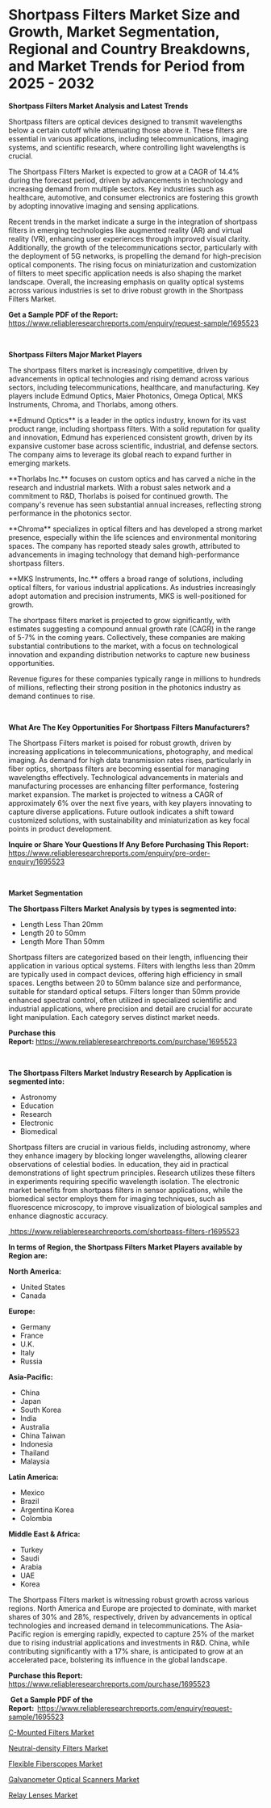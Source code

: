 <p><h1>Shortpass Filters Market Size and Growth, Market Segmentation, Regional and Country Breakdowns, and Market Trends for Period from 2025 -  2032</h1></p><p><strong>Shortpass Filters Market Analysis and Latest Trends</strong></p>
<p><p>Shortpass filters are optical devices designed to transmit wavelengths below a certain cutoff while attenuating those above it. These filters are essential in various applications, including telecommunications, imaging systems, and scientific research, where controlling light wavelengths is crucial.</p><p>The Shortpass Filters Market is expected to grow at a CAGR of 14.4% during the forecast period, driven by advancements in technology and increasing demand from multiple sectors. Key industries such as healthcare, automotive, and consumer electronics are fostering this growth by adopting innovative imaging and sensing applications. </p><p>Recent trends in the market indicate a surge in the integration of shortpass filters in emerging technologies like augmented reality (AR) and virtual reality (VR), enhancing user experiences through improved visual clarity. Additionally, the growth of the telecommunications sector, particularly with the deployment of 5G networks, is propelling the demand for high-precision optical components. The rising focus on miniaturization and customization of filters to meet specific application needs is also shaping the market landscape. Overall, the increasing emphasis on quality optical systems across various industries is set to drive robust growth in the Shortpass Filters Market.</p></p>
<p><strong>Get a Sample PDF of the Report:&nbsp;</strong> <a href="https://www.reliableresearchreports.com/enquiry/request-sample/1695523?utm_campaign=123&utm_medium=2&utm_source=Github&utm_content=ia&utm_term=08012025&utm_id=shortpass-filters">https://www.reliableresearchreports.com/enquiry/request-sample/1695523</a></p>
<p>&nbsp;</p>
<p><strong>Shortpass Filters Major Market Players</strong></p>
<p><p>The shortpass filters market is increasingly competitive, driven by advancements in optical technologies and rising demand across various sectors, including telecommunications, healthcare, and manufacturing. Key players include Edmund Optics, Maier Photonics, Omega Optical, MKS Instruments, Chroma, and Thorlabs, among others.</p><p>**Edmund Optics** is a leader in the optics industry, known for its vast product range, including shortpass filters. With a solid reputation for quality and innovation, Edmund has experienced consistent growth, driven by its expansive customer base across scientific, industrial, and defense sectors. The company aims to leverage its global reach to expand further in emerging markets.</p><p>**Thorlabs Inc.** focuses on custom optics and has carved a niche in the research and industrial markets. With a robust sales network and a commitment to R&D, Thorlabs is poised for continued growth. The company's revenue has seen substantial annual increases, reflecting strong performance in the photonics sector.</p><p>**Chroma** specializes in optical filters and has developed a strong market presence, especially within the life sciences and environmental monitoring spaces. The company has reported steady sales growth, attributed to advancements in imaging technology that demand high-performance shortpass filters.</p><p>**MKS Instruments, Inc.** offers a broad range of solutions, including optical filters, for various industrial applications. As industries increasingly adopt automation and precision instruments, MKS is well-positioned for growth.</p><p>The shortpass filters market is projected to grow significantly, with estimates suggesting a compound annual growth rate (CAGR) in the range of 5-7% in the coming years. Collectively, these companies are making substantial contributions to the market, with a focus on technological innovation and expanding distribution networks to capture new business opportunities.</p><p>Revenue figures for these companies typically range in millions to hundreds of millions, reflecting their strong position in the photonics industry as demand continues to rise.</p></p>
<p>&nbsp;</p>
<p><strong>What Are The Key Opportunities For Shortpass Filters Manufacturers?</strong></p>
<p><p>The Shortpass Filters market is poised for robust growth, driven by increasing applications in telecommunications, photography, and medical imaging. As demand for high data transmission rates rises, particularly in fiber optics, shortpass filters are becoming essential for managing wavelengths effectively. Technological advancements in materials and manufacturing processes are enhancing filter performance, fostering market expansion. The market is projected to witness a CAGR of approximately 6% over the next five years, with key players innovating to capture diverse applications. Future outlook indicates a shift toward customized solutions, with sustainability and miniaturization as key focal points in product development.</p></p>
<p><strong>Inquire or Share Your Questions If Any Before Purchasing This Report:</strong> <a href="https://www.reliableresearchreports.com/enquiry/pre-order-enquiry/1695523?utm_campaign=123&utm_medium=2&utm_source=Github&utm_content=ia&utm_term=08012025&utm_id=shortpass-filters">https://www.reliableresearchreports.com/enquiry/pre-order-enquiry/1695523</a></p>
<p>&nbsp;</p>
<p><strong>Market Segmentation</strong></p>
<p><strong>The Shortpass Filters Market Analysis by types is segmented into:</strong></p>
<p><ul><li>Length Less Than 20mm</li><li>Length 20 to 50mm</li><li>Length More Than 50mm</li></ul></p>
<p><p>Shortpass filters are categorized based on their length, influencing their application in various optical systems. Filters with lengths less than 20mm are typically used in compact devices, offering high efficiency in small spaces. Lengths between 20 to 50mm balance size and performance, suitable for standard optical setups. Filters longer than 50mm provide enhanced spectral control, often utilized in specialized scientific and industrial applications, where precision and detail are crucial for accurate light manipulation. Each category serves distinct market needs.</p></p>
<p><strong>Purchase this Report:&nbsp;</strong><a href="https://www.reliableresearchreports.com/purchase/1695523?utm_campaign=123&utm_medium=2&utm_source=Github&utm_content=ia&utm_term=08012025&utm_id=shortpass-filters">https://www.reliableresearchreports.com/purchase/1695523</a></p>
<p>&nbsp;</p>
<p><strong>The Shortpass Filters Market Industry Research by Application is segmented into:</strong></p>
<p><ul><li>Astronomy</li><li>Education</li><li>Research</li><li>Electronic</li><li>Biomedical</li></ul></p>
<p><p>Shortpass filters are crucial in various fields, including astronomy, where they enhance imagery by blocking longer wavelengths, allowing clearer observations of celestial bodies. In education, they aid in practical demonstrations of light spectrum principles. Research utilizes these filters in experiments requiring specific wavelength isolation. The electronic market benefits from shortpass filters in sensor applications, while the biomedical sector employs them for imaging techniques, such as fluorescence microscopy, to improve visualization of biological samples and enhance diagnostic accuracy.</p></p>
<p><a href="https://www.reliableresearchreports.com/shortpass-filters-r1695523?utm_campaign=123&utm_medium=2&utm_source=Github&utm_content=ia&utm_term=08012025&utm_id=shortpass-filters">&nbsp;https://www.reliableresearchreports.com/shortpass-filters-r1695523</a></p>
<p><strong>In terms of Region, the Shortpass Filters Market Players available by Region are:</strong></p>
<p>
    <p> <strong> North America: </strong>
        <ul>
            <li>United States</li>
            <li>Canada</li>
        </ul>
        </p> 
    <p> <strong> Europe: </strong>
        <ul>
            <li>Germany</li>
            <li>France</li>
            <li>U.K.</li>
            <li>Italy</li>
            <li>Russia</li>
        </ul>
        </p> 
    <p> <strong> Asia-Pacific: </strong>
        <ul>
            <li>China</li>
            <li>Japan</li>
            <li>South Korea</li>
            <li>India</li>
            <li>Australia</li>
            <li>China Taiwan</li>
            <li>Indonesia</li>
            <li>Thailand</li>
            <li>Malaysia</li>
        </ul>
        </p> 
    <p> <strong> Latin America: </strong>
        <ul>
            <li>Mexico</li>
            <li>Brazil</li>
            <li>Argentina Korea</li>
            <li>Colombia</li>
        </ul>
        </p> 
    <p> <strong> Middle East & Africa: </strong>
        <ul>
            <li>Turkey</li>
            <li>Saudi</li>
            <li>Arabia</li>
            <li>UAE</li>
            <li>Korea</li>
        </ul>
    </p>
    </p>
<p><p>The Shortpass Filters market is witnessing robust growth across various regions. North America and Europe are projected to dominate, with market shares of 30% and 28%, respectively, driven by advancements in optical technologies and increased demand in telecommunications. The Asia-Pacific region is emerging rapidly, expected to capture 25% of the market due to rising industrial applications and investments in R&D. China, while contributing significantly with a 17% share, is anticipated to grow at an accelerated pace, bolstering its influence in the global landscape.</p></p>
<p><strong>Purchase this Report: </strong><a href="https://www.reliableresearchreports.com/purchase/1695523?utm_campaign=123&utm_medium=2&utm_source=Github&utm_content=ia&utm_term=08012025&utm_id=shortpass-filters">https://www.reliableresearchreports.com/purchase/1695523</a></p>
<p>&nbsp;<strong>Get a Sample PDF of the Report:&nbsp;&nbsp;</strong><a href="https://www.reliableresearchreports.com/enquiry/request-sample/1695523?utm_campaign=123&utm_medium=2&utm_source=Github&utm_content=ia&utm_term=08012025&utm_id=shortpass-filters">https://www.reliableresearchreports.com/enquiry/request-sample/1695523</a></p>
<p><strong></strong></p>
<p><p><a href="https://github.com/luckyshygirl/Market-Research-Report-List-7/blob/main/c-mounted-filters-market.md?utm_campaign=123&utm_medium=2&utm_source=Github&utm_content=ia&utm_term=08012025&utm_id=shortpass-filters">C-Mounted Filters Market</a></p><p><a href="https://github.com/risingtrista99259/Market-Research-Report-List-1/blob/main/neutral-density-filters-market.md?utm_campaign=123&utm_medium=2&utm_source=Github&utm_content=ia&utm_term=08012025&utm_id=shortpass-filters">Neutral-density Filters Market</a></p><p><a href="https://github.com/petbigbeepjn/Market-Research-Report-List-1/blob/main/flexible-fiberscopes-market.md?utm_campaign=123&utm_medium=2&utm_source=Github&utm_content=ia&utm_term=08012025&utm_id=shortpass-filters">Flexible Fiberscopes Market</a></p><p><a href="https://github.com/dmitriyvo6rog/Market-Research-Report-List-1/blob/main/galvanometer-optical-scanners-market.md?utm_campaign=123&utm_medium=2&utm_source=Github&utm_content=ia&utm_term=08012025&utm_id=shortpass-filters">Galvanometer Optical Scanners Market</a></p><p><a href="https://github.com/birnbaumbulah0/Market-Research-Report-List-1/blob/main/relay-lenses-market.md?utm_campaign=123&utm_medium=2&utm_source=Github&utm_content=ia&utm_term=08012025&utm_id=shortpass-filters">Relay Lenses Market</a></p></p>